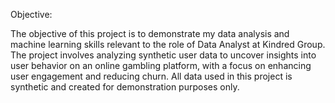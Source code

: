 Objective:

The objective of this project is to demonstrate my data analysis and machine learning skills relevant to the role of Data Analyst at Kindred Group. The project involves analyzing synthetic user data to uncover insights into user behavior on an online gambling platform, with a focus on enhancing user engagement and reducing churn. All data used in this project is synthetic and created for demonstration purposes only.
